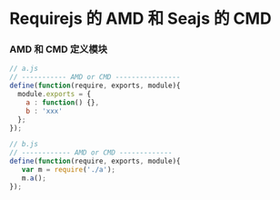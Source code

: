 # Requirejs 的 AMD 和 Seajs 的 CMD

### AMD 和 CMD 定义模块

```js
// a.js
// ----------- AMD or CMD ----------------
define(function(require, exports, module){
  module.exports = {
    a : function() {},
    b : 'xxx'
  };
});
```

```js
// b.js
// ------------ AMD or CMD -------------
define(function(require, exports, module){
   var m = require('./a');
   m.a();
});
```